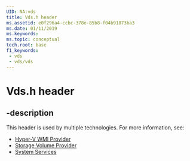 ```yaml
---
UID: NA:vds
title: Vds.h header
ms.assetid: e0f296a4-ccbc-378e-85b8-f04b91873ba3
ms.date: 01/11/2019
ms.keywords: 
ms.topic: conceptual
tech.root: base
f1_keywords:
 - vds
 - vds/vds
---
```


# Vds.h header


## -description

This header is used by multiple technologies. For more information, see:

- [Hyper-V WMI Provider](../_virtual/index.md)
- [Storage Volume Provider](../_vdswmi/index.md)
- [System Services](../_base/index.md)


